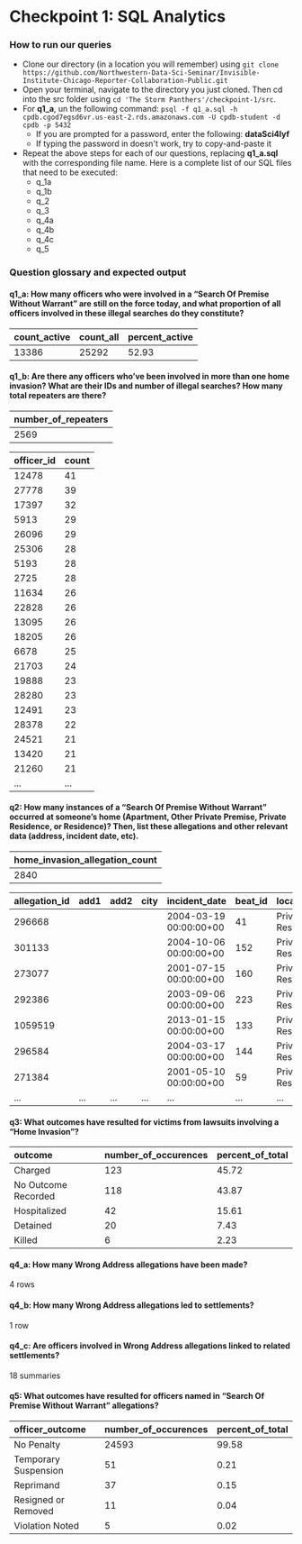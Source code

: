 # Checkpoint 1: SQL Analytics

### How to run our queries

* Clone our directory (in a location you will remember) using `git clone https://github.com/Northwestern-Data-Sci-Seminar/Invisible-Institute-Chicago-Reporter-Collaboration-Public.git`
* Open your terminal, navigate to the directory you just cloned. Then cd into the src folder using `cd 'The Storm Panthers'/checkpoint-1/src`.
* For **q1_a**, un the following command: `psql -f q1_a.sql -h cpdb.cgod7egsd6vr.us-east-2.rds.amazonaws.com -U cpdb-student -d cpdb -p 5432`
    - If you are prompted for a password, enter the following: **dataSci4lyf**
    - If typing the password in doesn't work, try to copy-and-paste it
* Repeat the above steps for each of our questions, replacing **q1_a.sql** with the corresponding file name. Here is a complete list of our SQL files that need to be executed:
    - q_1a
    - q_1b
    - q_2
    - q_3
    - q_4a
    - q_4b
    - q_4c
    - q_5

### Question glossary and expected output

#### q1_a: How many officers who were involved in a “Search Of Premise Without Warrant” are still on the force today, and what proportion of all officers involved in these illegal searches do they constitute?

| count\_active | count\_all | percent\_active |
| :--- | :--- | :--- |
| 13386 | 25292 | 52.93 |



#### q1_b: Are there any officers who’ve been involved in more than one home invasion? What are their IDs and number of illegal searches? How many total repeaters are there?

| number\_of\_repeaters |
| :--- |
| 2569 |

| officer\_id | count |
| :--- | :--- |
| 12478 | 41 |
| 27778 | 39 |
| 17397 | 32 |
| 5913 | 29 |
| 26096 | 29 |
| 25306 | 28 |
| 5193 | 28 |
| 2725 | 28 |
| 11634 | 26 |
| 22828 | 26 |
| 13095 | 26 |
| 18205 | 26 |
| 6678 | 25 |
| 21703 | 24 |
| 19888 | 23 |
| 28280 | 23 |
| 12491 | 23 |
| 28378 | 22 |
| 24521 | 21 |
| 13420 | 21 |
| 21260 | 21 |
| ...  | ... |



#### q2: How many instances of a “Search Of Premise Without Warrant” occurred at someone’s home (Apartment, Other Private Premise, Private Residence, or Residence)? Then, list these allegations and other relevant data (address, incident date, etc).
| home\_invasion\_allegation\_count |
| :--- |
| 2840 |

| allegation\_id | add1 | add2 | city | incident\_date | beat\_id | location |
| :--- | :--- | :--- | :--- | :--- | :--- | :--- |
| 296668 |  |  |  | 2004-03-19 00:00:00+00 | 41 | Private Residence |
| 301133 |  |  |  | 2004-10-06 00:00:00+00 | 152 | Private Residence |
| 273077 |  |  |  | 2001-07-15 00:00:00+00 | 160 | Private Residence |
| 292386 |  |  |  | 2003-09-06 00:00:00+00 | 223 | Private Residence |
| 1059519 |  |  |  | 2013-01-15 00:00:00+00 | 133 | Private Residence |
| 296584 |  |  |  | 2004-03-17 00:00:00+00 | 144 | Private Residence |
| 271384 |  |  |  | 2001-05-10 00:00:00+00 | 59 | Private Residence |
| ... | ... | ... | ... | ... | ... | ... |




#### q3: What outcomes have resulted for victims from lawsuits involving a “Home Invasion”?
| outcome | number\_of\_occurences | percent\_of\_total |
| :--- | :--- | :--- |
| Charged | 123 | 45.72 |
| No Outcome Recorded | 118 | 43.87 |
| Hospitalized | 42 | 15.61 |
| Detained | 20 | 7.43 |
| Killed | 6 | 2.23 |


#### **q4_a**: How many Wrong Address allegations have been made?
4 rows
#### **q4_b**: How many Wrong Address allegations led to settlements?
1 row
#### **q4_c**: Are officers involved in Wrong Address allegations linked to related settlements?
18 summaries


#### q5: What outcomes have resulted for officers named in “Search Of Premise Without Warrant” allegations?
| officer\_outcome | number\_of\_occurences | percent\_of\_total |
| :--- | :--- | :--- |
| No Penalty | 24593 | 99.58 |
| Temporary Suspension | 51 | 0.21 |
| Reprimand | 37 | 0.15 |
| Resigned or Removed | 11 | 0.04 |
| Violation Noted | 5 | 0.02 |
